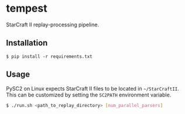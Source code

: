 # tempest

StarCraft II replay-processing pipeline.


## Installation

```
$ pip install -r requirements.txt
```


## Usage

PySC2 on Linux expects StarCraft II files to be located in `~/StarCraftII`. This
can be customized by setting the `SC2PATH` environment variable.

```sh
$ ./run.sh <path_to_replay_directory> [num_parallel_parsers]
```
